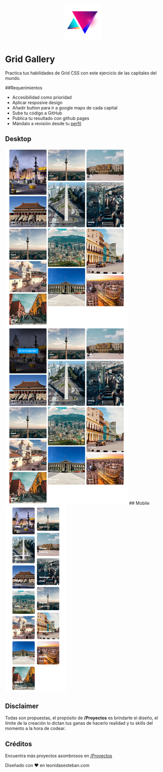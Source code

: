 <div align="center">
<img width="120px"  src="https://raw.githubusercontent.com/no-te-rindas/logo/main/Logo/LeonidasEsteban-destello-envolvente-cuadrada.png" />
</div>

# Grid Gallery

Practica tus habilidades de Grid CSS con este ejercicio de las capitales del mundo.

##Requerimientos
- Accesibilidad como prioridad
- Aplicar resposive design
- Añadir button para ir a google maps de cada capital
- Sube tu código a GitHub
- Publica tu resultado con github pages
- Mándalo a revisión desde tu [perfil](https://leonidasesteban.com/estudiante)

## Desktop

<img width="400px"  src="./screenshots/screenshot_web.png"/>
<img width="400px"  src="./screenshots/screenshot_web_hover.png"/>
## Mobile

<img width="200px"  src="./screenshots/screenshot_mobile.png"/>

## Disclaimer

Todas son propuestas, el propósito de **/Proyectos** es brindarte el diseño, el límite de la creación lo dictan tus ganas de hacerlo realidad y tu skills del momento a la hora de codear.

## Créditos

Encuentra más proyectos asombrosos en [/Proyectos](https://leonidasesteban.com/proyectos)

Diseñado con ♥️ en leonidasesteban.com